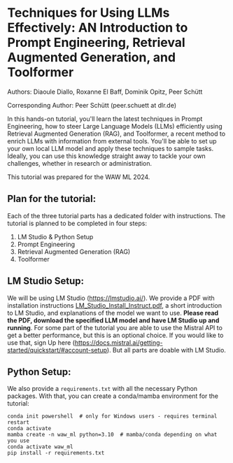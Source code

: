 # Techniques for Using LLMs Effectively: AN Introduction to Prompt Engineering, Retrieval Augmented Generation, and Toolformer

Authors: Diaoule Diallo, Roxanne El Baff, Dominik Opitz, Peer Schütt 

Corresponding Author: Peer Schütt (peer.schuett at dlr.de)

In this hands-on tutorial, you'll learn the latest techniques in Prompt Engineering, how to steer Large Language Models (LLMs) efficiently using Retrieval Augmented Generation (RAG), and Toolformer, a recent method to enrich LLMs with information from external tools. You'll be able to set up your own local LLM model and apply these techniques to sample tasks. Ideally, you can use this knowledge straight away to tackle your own challenges, whether in research or administration.

This tutorial was prepared for the WAW ML 2024.

## Plan for the tutorial:  

Each of the three tutorial parts has a dedicated folder with instructions. The tutorial is planned to be completed in four steps:      
1) LM Studio & Python Setup
2) Prompt Engineering
3) Retrieval Augmented Generation (RAG)
4) Toolformer

## LM Studio Setup:  
We will be using LM Studio (https://lmstudio.ai/). We provide a PDF with installation instructions [LM_Studio_Install_Instruct.pdf](LM_Studio_Install_Instruct.pdf), a short introduction to LM Studio, and explanations of the model we want to use. **Please read the PDF, download the specified LLM model and have LM Studio up and running**. For some part of the tutorial you are able to use the Mistral API to get a better performance, but this is an optional choice. If you would like to use that, sign Up here (https://docs.mistral.ai/getting-started/quickstart/#account-setup). But all parts are doable with LM Studio.

## Python Setup:  
We also provide a ``requirements.txt`` with all the necessary Python packages. With that, you can create a conda/mamba environment for the tutorial:

```
conda init powershell  # only for Windows users - requires terminal restart
conda activate 
mamba create -n waw_ml python=3.10  # mamba/conda depending on what you use
conda activate waw_ml
pip install -r requirements.txt
```

